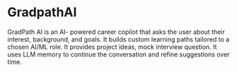 # GradpathAI
GradPath AI is an AI- powered career copilot that asks the user about their interest, background, and goals. It builds custom learning paths tailored to a chosen AI/ML role. It provides project ideas, mock interview question. It uses LLM memory to continue the conversation and refine suggestions over time. 
